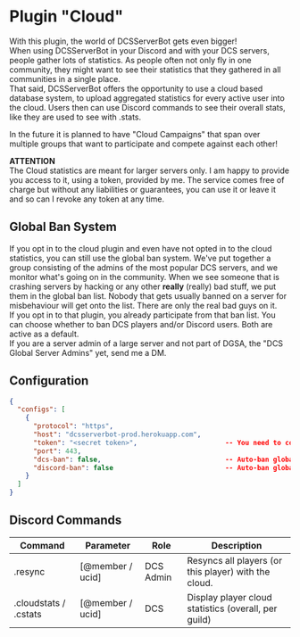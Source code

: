# Plugin "Cloud"
With this plugin, the world of DCSServerBot gets even bigger!</br>
When using DCSServerBot in your Discord and with your DCS servers, people gather lots of statistics. As people often 
not only fly in one community, they might want to see their statistics that they gathered in all communities in a 
single place.</br>
That said, DCSServerBot offers the opportunity to use a cloud based database system, to upload aggregated statistics
for every active user into the cloud. Users then can use Discord commands to see their overall stats, like they are
used to see with .stats.

In the future it is planned to have "Cloud Campaigns" that span over multiple groups that want to participate and
compete against each other!

**__ATTENTION__**</br>
The Cloud statistics are meant for larger servers only. I am happy to provide you access to it, using a token, provided 
by me. The service comes free of charge but without any liabilities or guarantees, you can use it or leave it and so 
can I revoke any token at any time.

## Global Ban System
If you opt in to the cloud plugin and even have not opted in to the cloud statistics, you can still use the global ban
system. We've put together a group consisting of the admins of the most popular DCS servers, and we monitor what's going
on in the community. When we see someone that is crashing servers by hacking or any other **really** (really) bad stuff,
we put them in the global ban list. Nobody that gets usually banned on a server for misbehaviour will get onto the list.
There are only the real bad guys on it.</br>
If you opt in to that plugin, you already participate from that ban list. You can choose whether to ban DCS players 
and/or Discord users. Both are active as a default.</br>
If you are a server admin of a large server and not part of DGSA, the "DCS Global Server Admins" yet, send me a DM.

## Configuration
```json
{
  "configs": [
    {
      "protocol": "https",
      "host": "dcsserverbot-prod.herokuapp.com",
      "token": "<secret token>",                      -- You need to contact me for a token, if you want to use this service.
      "port": 443,    
      "dcs-ban": false,                               -- Auto-ban globally banned DCS players (default = false).
      "discord-ban": false                            -- Auto-ban globally banned Discord members (default = false).
    }
  ]
}
```

## Discord Commands
| Command               | Parameter        | Role      | Description                                          |
|-----------------------|------------------|-----------|------------------------------------------------------|
| .resync               | [@member / ucid] | DCS Admin | Resyncs all players (or this player) with the cloud. |
| .cloudstats / .cstats | [@member / ucid] | DCS       | Display player cloud statistics (overall, per guild) |
